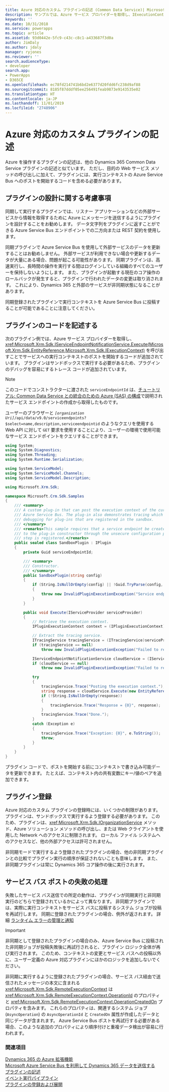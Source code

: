 ```yaml
---
title: Azure 対応のカスタム プラグインの記述 (Common Data Service)| Microsoft Docs
description: サンプルでは、Azure サービス プロバイダーを取得し、IExecutionContext) を呼び出すことでサービス バスへの実行コンテキストのポストを開始するコードを追加する方法を示します。
keywords: ''
ms.date: 10/31/2018
ms.service: powerapps
ms.topic: article
ms.assetid: 93d0442e-5fc9-c43c-c8c1-a433687f3d0a
author: JimDaly
ms.author: jdaly
manager: ryjones
ms.reviewer: ''
search.audienceType:
- developer
search.app:
- PowerApps
- D365CE
ms.openlocfilehash: ec78fd214741b6bd2e6377d20fdd6fc238d9af88
ms.sourcegitcommit: 8185f87dddf05ee256491feab9873e9143535e02
ms.translationtype: HT
ms.contentlocale: ja-JP
ms.lasthandoff: 11/01/2019
ms.locfileid: "2748906"
---
```

# <a name="write-a-custom-azure-aware-plug-in"></a>Azure 対応のカスタム プラグインの記述

<!-- https://docs.microsoft.com/dynamics365/customer-engagement/developer/write-custom-azure-aware-plugin -->

Azure を操作するプラグインの記述は、他の Dynamics 365 Common Data Service プラグインの記述と似ています。 ただし、目的の Web サービス メソッドの呼び出しに加えて、プラグインには、実行コンテキストの Azure Service Bus へのポストを開始するコードを含める必要があります。  
  
<a name="bkmk_design"></a>

## <a name="plug-in-design-considerations"></a>プラグインの設計に関する考慮事項  
同期して実行するプラグインでは、リスナー アプリケーションなどの外部サービスから情報を取得するために Azure にメッセージを送信するようにプラグインを設計することをお勧めします。 データ文字列をプラグインに返すことができる Azure Service Bus エンドポイントでの二方向または REST 契約を使用します。  
  
同期プラグインで Azure Service Bus を使用して外部サービスのデータを更新することはお勧めしません。 外部サービスが利用できない場合や更新するデータが大量にある場合、問題が起こる可能性があります。 同期プラグインは、高速実行し、長時間の操作を実行する間はログインしている組織のすべてのユーザーを保持しないようにします。 また、プラグインが起動する現在のコア操作のロールバックが発生すると、プラグインで行われたデータの変更は取り消されます。 これにより、Dynamics 365 と外部のサービスが非同期状態になることがあります。  
  
同期登録されたプラグインで実行コンテキストを Azure Service Bus に投稿することが可能であることに注意してください。  
  
<a name="bkmk_writing"></a>
  
## <a name="write-the-plug-in-code"></a>プラグインのコードを記述する 
 
次のプラグイン例では、Azure サービス プロバイダーを取得し、<xref:Microsoft.Xrm.Sdk.IServiceEndpointNotificationService.Execute(Microsoft.Xrm.Sdk.EntityReference,Microsoft.Xrm.Sdk.IExecutionContext)> を呼び出すことでサービスへの実行コンテキストのポストを開始するコードが追加されています。 プラグインはサンドボックスで実行する必要があるため、プラグインのデバッグを容易にするトレース コードが追加されています。  

> [!NOTE]
> このコードでコンストラクターに渡された `serviceEndpointId` は、[チュートリアル: Common Data Service との統合のための Azure (SAS) の構成](walkthrough-configure-azure-sas-integration.md)で説明されたサービス エンドポイントの作成から取得したものです。
>
> ユーザーのブラウザーと *`[organization Uri]`*`/api/data/v9.0/serviceendpoints?$select=name,description,serviceendpointid` のようなクエリを使用する Web API に対して `GET` 要求を使用することにより、ユーザーの環境で使用可能なサービス エンドポイントをクエリすることができます。
  
```csharp
using System;
using System.Diagnostics;
using System.Threading;
using System.Runtime.Serialization;

using System.ServiceModel;
using System.ServiceModel.Channels;
using System.ServiceModel.Description;

using Microsoft.Xrm.Sdk;

namespace Microsoft.Crm.Sdk.Samples
{
    /// <summary>
    /// A custom plug-in that can post the execution context of the current message to the Windows
    /// Azure Service Bus. The plug-in also demonstrates tracing which assist with
    /// debugging for plug-ins that are registered in the sandbox.
    /// </summary>
    /// <remarks>This sample requires that a service endpoint be created first, and its ID passed
    /// to the plug-in constructor through the unsecure configuration parameter when the plug-in
    /// step is registered.</remarks>
    public sealed class SandboxPlugin : IPlugin
    {
        private Guid serviceEndpointId; 

        /// <summary>
        /// Constructor.
        /// </summary>
        public SandboxPlugin(string config)
        {
            if (String.IsNullOrEmpty(config) || !Guid.TryParse(config, out serviceEndpointId))
            {
                throw new InvalidPluginExecutionException("Service endpoint ID should be passed as config.");
            }
        }

        public void Execute(IServiceProvider serviceProvider)
        {
            // Retrieve the execution context.
            IPluginExecutionContext context = (IPluginExecutionContext)serviceProvider.GetService(typeof(IPluginExecutionContext));

            // Extract the tracing service.
            ITracingService tracingService = (ITracingService)serviceProvider.GetService(typeof(ITracingService));
            if (tracingService == null)
                throw new InvalidPluginExecutionException("Failed to retrieve the tracing service.");

            IServiceEndpointNotificationService cloudService = (IServiceEndpointNotificationService)serviceProvider.GetService(typeof(IServiceEndpointNotificationService));
            if (cloudService == null)
                throw new InvalidPluginExecutionException("Failed to retrieve the service bus service.");

            try
            {
                tracingService.Trace("Posting the execution context.");
                string response = cloudService.Execute(new EntityReference("serviceendpoint", serviceEndpointId), context);
                if (!String.IsNullOrEmpty(response))
                {
                    tracingService.Trace("Response = {0}", response);
                }
                tracingService.Trace("Done.");
            }
            catch (Exception e)
            {
                tracingService.Trace("Exception: {0}", e.ToString());
                throw;
            }
        }
    }
}
```  
  
プラグイン コードで、ポストを開始する前にコンテキストで書き込み可能データを更新できます。 たとえば、コンテキスト内の共有変数にキー/値のペアを追加できます。 
  
<a name="bkmk_registration"></a>

## <a name="plug-in-registration"></a>プラグイン登録

Azure 対応のカスタム プラグインの登録時には、いくつかの制限があります。 プラグインは、サンドボックスで実行するよう登録する必要があります。 このため、プラグインは、<xref:Microsoft.Xrm.Sdk.IOrganizationService> メソッド、Azure ソリューション メソッドの呼び出し、または Web クライアントを使用した Network へのアクセスに制限されます。 ローカル ファイル システムへのアクセスなど、他の外部アクセスは許可されません。  
  
非同期モードで実行するよう登録されたプラグインの場合、他の非同期プラグインとの比較でプラグイン実行の順序が保証されないことも意味します。 また、非同期プラグインは常に Dynamics 365 コア操作の後に実行されます。  
  
<a name="bkmk_failure"></a>
 
## <a name="handle-a-failed-service-bus-post"></a>サービス バス ポストの失敗の処理

失敗したサービス バス送信での所定の動作は、プラグインが同期実行と非同期実行のどちらで登録されているかによって異なります。 非同期プラグインでは、実際に実行コンテキストをサービス バスに投稿するシステム ジョブが投稿を再試行します。 同期に登録されたプラグインの場合、例外が返されます。 詳細 [ランタイム エラーの管理と通知](azure-integration.md)  
  
> [!IMPORTANT]
>  非同期として登録されたプラグインの場合のみ、Azure Service Bus に投稿された非同期ジョブが投稿失敗後に再試行されると、プラグイン ロジック全体が再び実行されます。 このため、コンテキストの変更とサービス バスへの投稿以外に、ユーザー定義の Azure 対応プラグインにほかのロジックを追加しないでください。  
  
非同期に実行するように登録されたプラグインの場合、サービス バス経由で送信されたメッセージの本文に含まれる <xref:Microsoft.Xrm.Sdk.RemoteExecutionContext> は <xref:Microsoft.Xrm.Sdk.RemoteExecutionContext.OperationId> のプロパティと <xref:Microsoft.Xrm.Sdk.RemoteExecutionContext.OperationCreatedOn> プロパティを含みます。 これらのプロパティは、関連するシステム ジョブ (`AsyncOperation`) の `AsyncOperationId` と `CreatedOn` 属性が作成したデータと同じデータが含まれます。 Azure Service Bus ポストを再試行する必要がある場合、このような追加のプロパティにより順序付けと重複データ検出が容易に行われます。  
  
### <a name="see-also"></a>関連項目

[Dynamics 365 の Azure 拡張機能](azure-integration.md)<br />
[Microsoft Azure Service Bus を利用して Dynamics 365 データを送信する](work-data-azure-solution.md)<br />
[プラグインの記述](write-plug-in.md)<br />
[イベント実行パイプライン](event-framework.md)<br />
[プラグインの登録および展開](register-plug-in.md)
